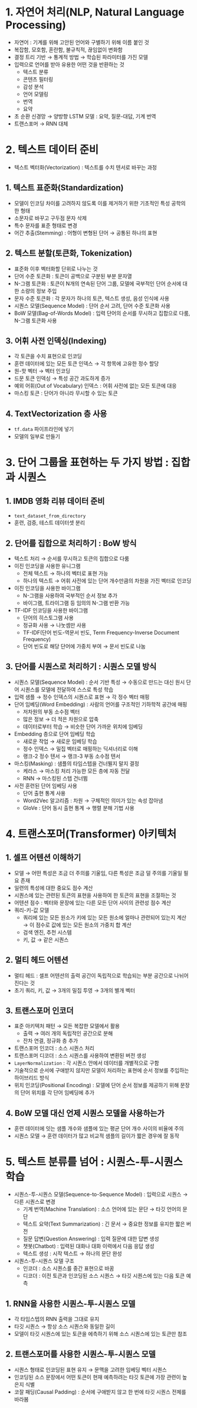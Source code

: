 # 1. 자연어 처리(NLP, Natural Language Processing)

- 자연어 : 기계를 위해 고안된 언어와 구별하기 위해 이름 붙인 것
- 복잡함, 모호함, 혼란함, 불규칙적, 끊임없이 변화함
- 결정 트리 기반 → 통계적 방법 → 학습된 파라미터를 가진 모델
- 입력으로 언어를 받아 유용한 어떤 것을 반환하는 것
    - 텍스트 분류
    - 콘텐츠 필터링
    - 감성 분석
    - 언어 모델링
    - 번역
    - 요약
- 초 순환 신경망 → 양방향 LSTM 모델 : 요약, 질문-대답, 기계 번역
- 트랜스포머 → RNN 대체

# 2. 텍스트 데이터 준비

- 텍스트 벡터화(Vectorization) : 텍스트를 수치 텐서로 바꾸는 과정

## 1. 텍스트 표준화(Standardization)

- 모델이 인코딩 차이를 고려하지 않도록 이를 제거하기 위한 기초적인 특성 공학의 한 형태
- 소문자로 바꾸고 구두점 문자 삭제
- 특수 문자를 표준 형태로 변경
- 어간 추출(Stemming) : 어형이 변형된 단어 → 공통된 하나의 표현

## 2. 텍스트 분할(토큰화, Tokenization)

- 표준화 이후 벡터화할 단위로 나누는 것
- 단어 수준 토큰화 : 토큰이 공백으로 구분된 부분 문자열
- N-그램 토큰화 : 토큰이 N개의 연속된 단어 그룹, 모델에 국부적인 단어 순서에 대한 소량의 정보 주입
- 문자 수준 토큰화 : 각 문자가 하나의 토큰, 텍스트 생성, 음성 인식에 사용
- 시퀀스 모델(Sequence Model) : 단어 순서 고려, 단어 수준 토큰화 사용
- BoW 모델(Bag-of-Words Model) : 입력 단어의 순서를 무시하고 집합으로 다룸, N-그램 토큰화 사용

## 3. 어휘 사전 인덱싱(Indexing)

- 각 토큰을 수치 표현으로 인코딩
- 훈련 데이터에 있는 모든 토큰 인덱스 → 각 항목에 고유한 정수 할당
- 원-핫 벡터 → 벡터 인코딩
- 드문 토큰 인덱싱 → 특성 공간 과도하게 증가
- 예외 어휘(Out of Vocabulary) 인덱스 : 어휘 사전에 없는 모든 토큰에 대응
- 마스킹 토큰 : 단어가 아니라 무시할 수 있는 토큰

## 4. TextVectorization 층 사용

- `tf.data` 파이프라인에 넣기
- 모델의 일부로 만들기

# 3. 단어 그룹을 표현하는 두 가지 방법 : 집합과 시퀀스

## 1. IMDB 영화 리뷰 데이터 준비

- `text_dataset_from_directory`
- 훈련, 검증, 테스트 데이터셋 분리

## 2. 단어를 집합으로 처리하기 : BoW 방식

- 텍스트 처리 → 순서를 무시하고 토큰의 집합으로 다룸
- 이진 인코딩을 사용한 유니그램
    - 전체 텍스트 → 하나의 벡터로 표현 가능
    - 하나의 텍스트 → 어휘 사전에 있는 단어 개수만큼의 차원을 가진 벡터로 인코딩
- 이진 인코딩을 사용한 바이그램
    - N-그램을 사용하여 국부적인 순서 정보 추가
    - 바이그램, 트라이그램 등 임의의 N-그램 반환 가능
- TF-IDF 인코딩을 사용한 바이그램
    - 단어의 히스토그램 사용
    - 정규화 사용 → 나눗셈만 사용
    - TF-IDF(단어 빈도-역문서 빈도, Term Frequency-Inverse Document Frequency)
    - 단어 빈도로 해당 단어에 가중치 부여 → 문서 빈도로 나눔

## 3. 단어를 시퀀스로 처리하기 : 시퀀스 모델 방식

- 시퀀스 모델(Sequence Model) : 순서 기반 특성  → 수동으로 만드는 대신 원시 단어 시퀀스를 모델에 전달하여 스스로 특성 학습
- 입력 샘플 → 정수 인덱스의 시퀀스로 표현 → 각 정수 벡터 매핑
- 단어 임베딩(Word Embedding) : 사람의 언어를 구조적인 기하학적 공간에 매핑
    - 저차원의 부동 소수점 벡터
    - 많은 정보 → 더 적은 차원으로 압축
    - 데이터로부터 학습 → 비슷한 단어 가까운 위치에 임베딩
- Embedding 층으로 단어 임베딩 학습
    - 새로운 작업 → 새로운 임베딩 학습
    - 정수 인덱스 → 밀집 벡터로 매핑하는 딕셔너리로 이해
    - 랭크-2 정수 텐서 → 랭크-3 부동 소수점 텐서
- 마스킹(Masking) : 샘플의 타임스텝을 건너뛸지 말지 결정
    - 케라스 → 마스킹 처리 가능한 모든 층에 자동 전달
    - RNN → 마스킹된 스텝 건너뜀
- 사전 훈련된 단어 임베딩 사용
    - 단어 출현 통계 사용
    - Word2Vec 알고리즘 : 차원 → 구체적인 의미가 있는 속성 잡아냄
    - GloVe : 단어 동시 출현 통계 → 행렬 분해 기법 사용

# 4. 트랜스포머(Transformer) 아키텍처

## 1. 셀프 어텐션 이해하기

- 모델 → 어떤 특성은 조금 더 주의를 기울임, 다른 특성은 조금 덜 주의를 기울일 필요 존재
- 일련의 특성에 대한 중요도 점수 계산
- 시퀀스에 있는 관련된 토큰의 표현을 사용하여 한 토큰의 표현을 조절하는 것
- 어텐션 점수 : 벡터와 문장에 있는 다른 모든 단어 사이의 관련성 점수 계산
- 쿼리-키-값 모델
    - 쿼리에 있는 모든 원소가 키에 있는 모든 원소에 얼마나 관련되어 있는지 계산 → 이 점수로 값에 있는 모든 원소의 가중치 합 계산
    - 검색 엔진, 추천 시스템
    - 키, 값 → 같은 시퀀스

## 2. 멀티 헤드 어텐션

- 멀티 헤드 : 셀프 어텐션의 출력 공간이 독립적으로 학습되는 부분 공간으로 나뉘어진다는 것
- 초기 쿼리, 키, 값 → 3개의 밀집 투영 → 3개의 별개 벡터

## 3. 트랜스포머 인코더

- 표준 아키텍처 패턴 → 모든 복잡한 모델에서 활용
    - 출력 → 여러 개의 독립적인 공간으로 분해
    - 잔차 연결, 정규화 층 추가
- 트랜스포머 인코더 : 소스 시퀀스 처리
- 트랜스포머 디코더 : 소스 시퀀스를 사용하여 변환된 버전 생성
- `LayerNormalization` : 각 시퀀스 안에서 데이터를 개별적으로 구함
- 기술적으로 순서에 구애받지 않지만 모델이 처리하는 표현에 순서 정보를 주입하는 하이브리드 방식
- 위치 인코딩(Positional Encoding) : 모델에 단어 순서 정보를 제공하기 위해 문장의 단어 위치를 각 단어 임베딩에 추가

## 4. BoW 모델 대신 언제 시퀀스 모델을 사용하는가

- 훈련 데이터에 잇는 샘플 개수와 샘플에 있는 평균 단어 개수 사이의 비율에 주의
- 시퀀스 모델 → 훈련 데이터가 많고 비교적 샘플의 길이가 짧은 경우에 잘 동작

# 5. 텍스트 분류를 넘어 : 시퀀스-투-시퀀스 학습

- 시퀀스-투-시퀀스 모델(Sequence-to-Sequence Model) : 입력으로 시퀀스 → 다른 시퀀스로 변경
    - 기계 번역(Machine Translation) : 소스 언어에 있는 문단 → 타깃 언어의 문단
    - 텍스트 요약(Text Summarization) : 긴 문서 → 중요한 정보를 유지한 짧은 버전
    - 질문 답변(Question Answering) : 입력 질문에 대한 답변 생성
    - 챗봇(Chatbot) : 입력된 대화나 대화 이력에서 다음 응답 생성
    - 텍스트 생성 : 시작 텍스트 → 하나의 문단 완성
- 시퀀스-투-시퀀스 모델 구조
    - 인코더 : 소스 시퀀스를 중간 표현으로 바꿈
    - 디코더 : 이전 토큰과 인코딩된 소스 시퀀스 → 타깃 시퀀스에 있는 다음 토큰 예측

## 1. RNN을 사용한 시퀀스-투-시퀀스 모델

- 각 타임스텝의 RNN 출력을 그대로 유지
- 타깃 시퀀스 → 항상 소스 시퀀스와 동일한 길이
- 모델이 타깃 시퀀스에 있는 토큰을 에측하기 위해 소스 시퀀스에 있는 토큰만 참조

## 2. 트랜스포머를 사용한 시퀀스-투-시퀀스 모델

- 시퀀스 형태로 인코딩된 표현 유지 → 문맥을 고려한 임베딩 벡터 시퀀스
- 인코딩된 소스 문장에서 어떤 토큰이 현재 예측하려는 타깃 토큰에 가장 관련이 높은지 식별
- 코잘 패딩(Causal Padding) : 순서에 구애받지 않고 한 번에 타깃 시퀀스 전체를 바라봄